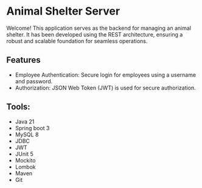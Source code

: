 # Animal Shelter Server

Welcome! This application serves as the backend for managing an animal shelter. It has been developed using the REST
architecture, ensuring a robust and scalable foundation for seamless operations.

## Features

- Employee Authentication: Secure login for employees using a username and password.
- Authorization: JSON Web Token (JWT) is used for secure authorization.

## Tools:

- Java 21
- Spring boot 3
- MySQL 8
- JDBC 
- JWT
- JUnit 5
- Mockito
- Lombok
- Maven
- Git
